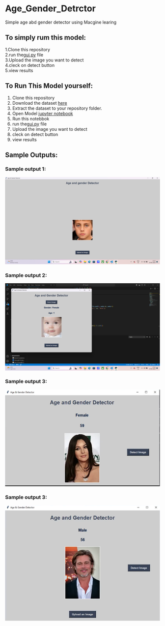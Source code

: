 # Age_Gender_Detrctor
Simple age abd gender detector using Macgine learing
## To simply rum this model:
1.Clone this repository<br>
2.run the[gui.py](https://github.com/Vigg123/Age_Gender_Detrctor/blob/main/gui.py) file <br>
3.Upload the image you want to detect<br>
4.cleck on detect button<br>
5.view results

## To Run This Model yourself:
1. Clone this repository
2. Download the dataset [here](https://www.kaggle.com/datasets/jangedoo/utkface-new)
3. Extract the dataset to your repository folder.
4. Open Model [jupyter notebook](https://github.com/Vigg123/Age_Gender_Detrctor/blob/main/Model.ipynb)
5. Run this notebbok
6. run the[gui.py](https://github.com/Vigg123/Age_Gender_Detrctor/blob/main/gui.py) file
7. Upload the image you want to detect
8. cleck on detect button
9. view results
## Sample Outputs:
### Sample output 1:
![sample output1](https://github.com/Vigg123/Age_Gender_Detrctor/blob/main/output%20(1).png)
### Sample output 2:
![sample output2](https://github.com/Vigg123/Age_Gender_Detrctor/blob/main/output%20(2).png)
### Sample output 3:
![sample output3](https://github.com/Vigg123/Age_Gender_Detrctor/blob/main/sample%20output.png)
### Sample output 3:
![sample output4](https://github.com/Vigg123/Age_Gender_Detrctor/blob/main/sample%20output2.png)
